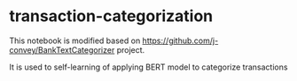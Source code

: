 # transaction-categorization
This notebook is modified based on https://github.com/j-convey/BankTextCategorizer project.

It is used to self-learning of applying BERT model to categorize transactions
